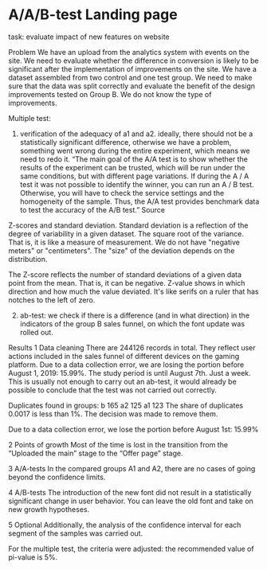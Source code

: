 # A/A/B-test Landing page
 task: evaluate impact of new features on website
 
Problem
We have an upload from the analytics system with events on the site. We need to evaluate whether the difference in conversion is likely to be significant after the implementation of improvements on the site. We have a dataset assembled from two control and one test group. We need to make sure that the data was split correctly and evaluate the benefit of the design improvements tested on Group B. We do not know the type of improvements.

Multiple test:

 1. verification of the adequacy of a1 and a2. ideally, there should not be a statistically significant difference, otherwise we have a problem, something went wrong during the entire experiment, which means we need to redo it.
“The main goal of the A/A test is to show whether the results of the experiment can be trusted, which will be run under the same conditions, but with different page variations. If during the A / A test it was not possible to identify the winner, you can run an A / B test. Otherwise, you will have to check the service settings and the homogeneity of the sample. Thus, the A/A test provides benchmark data to test the accuracy of the A/B test.” Source

 Z-scores and standard deviation.
Standard deviation is a reflection of the degree of variability in a given dataset. The square root of the variance. That is, it is like a measure of measurement. We do not have "negative meters" or "centimeters". The "size" of the deviation depends on the distribution.

The Z-score reflects the number of standard deviations of a given data point from the mean. That is, it can be negative. Z-value shows in which direction and how much the value deviated. It's like serifs on a ruler that has notches to the left of zero.

 2. ab-test: we check if there is a difference (and in what direction) in the indicators of the group B sales funnel, on which the font update was rolled out.


 Results
1  Data cleaning
There are 244126 records in total. They reflect user actions included in the sales funnel of different devices on the gaming platform. Due to a data collection error, we are losing the portion before August 1, 2019: 15.99%. The study period is until August 7th. Just a week. This is usually not enough to carry out an ab-test, it would already be possible to conclude that the test was not carried out correctly.

Duplicates found in groups: b 165 a2 125 a1 123 The share of duplicates 0.0017 is less than 1%. The decision was made to remove them.

Due to a data collection error, we lose the portion before August 1st: 15.99%

2  Points of growth
Most of the time is lost in the transition from the “Uploaded the main” stage to the “Offer page” stage.

3  A/A-tests
In the compared groups A1 and A2, there are no cases of going beyond the confidence limits.

4  A/B-tests
The introduction of the new font did not result in a statistically significant change in user behavior. You can leave the old font and take on new growth hypotheses.

5  Optional
Additionally, the analysis of the confidence interval for each segment of the samples was carried out.

For the multiple test, the criteria were adjusted: the recommended value of pi-value is 5%.